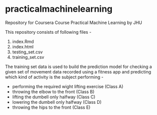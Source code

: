 # practicalmachinelearning
Repository for Coursera Course Practical Machine Learning by JHU

This repository consists of following files -
1. index.Rmd
2. index.html
3. testing_set.csv
4. training_set.csv

The training set data is used to build the prediction model for checking a given set of movement data recorded using a fitness app and predicting which kind of
activity is the subject performing - 
- performing the required wight lifting exercise (Class A) 
- throwing the elbow to the front (Class B)
- lifting the dumbell only halfway (Class C) 
- lowering the dumbell only halfway (Class D)
- throwing the hips to the front (Class E)
